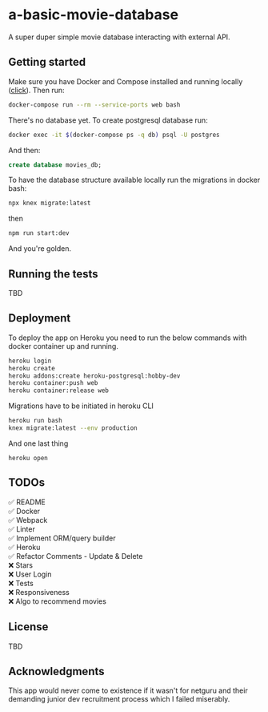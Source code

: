 # a-basic-movie-database

A super duper simple movie database interacting with external API.

## Getting started

Make sure you have Docker and Compose installed and running locally ([click](https://www.docker.com)). Then run:

```bash
docker-compose run --rm --service-ports web bash
```

There's no database yet. To create postgresql database run:

```bash
docker exec -it $(docker-compose ps -q db) psql -U postgres
```

And then:

```sql
create database movies_db;
```

To have the database structure available locally run the migrations in docker bash:

```bash
npx knex migrate:latest
```

then

```bash
npm run start:dev
```

And you're golden.

## Running the tests

TBD

## Deployment

To deploy the app on Heroku you need to run the below commands with docker container up and running.

```bash
heroku login
heroku create
heroku addons:create heroku-postgresql:hobby-dev
heroku container:push web
heroku container:release web
```

Migrations have to be initiated in heroku CLI

```bash
heroku run bash
knex migrate:latest --env production
```

And one last thing

```
heroku open
```

## TODOs

✅ README\
✅ Docker\
✅ Webpack\
✅ Linter\
✅ Implement ORM/query builder\
✅ Heroku\
✅ Refactor Comments - Update & Delete\
❌ Stars\
❌ User Login\
❌ Tests\
❌ Responsiveness\
❌ Algo to recommend movies

## License

TBD

## Acknowledgments

This app would never come to existence if it wasn't for netguru and their demanding junior dev recruitment process which I failed miserably.
